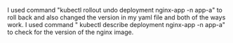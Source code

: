 I used command "kubectl rollout undo deployment nginx-app -n app-a" to roll back and also changed the version in my yaml file and both of the ways work.
I used command " kubectl describe deployment nginx-app -n app-a" to check for the version of the nginx image.
